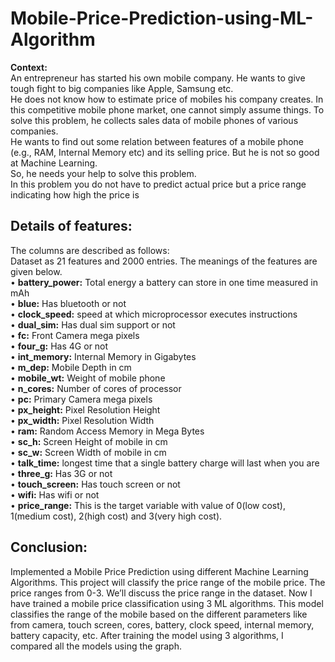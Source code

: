 # Mobile-Price-Prediction-using-ML-Algorithm
**Context:**<br>
An entrepreneur has started his own mobile company. He wants to give
tough fight to big companies like Apple, Samsung etc.<br>
He does not know how to estimate price of mobiles his company creates. In this
competitive mobile phone market, one cannot simply assume things. To solve this
problem, he collects sales data of mobile phones of various companies.<br>
He wants to find out some relation between features of a mobile phone (e.g., RAM,
Internal Memory etc) and its selling price. But he is not so good at Machine Learning.<br>
So, he needs your help to solve this problem.<br>
In this problem you do not have to predict actual price but a price range indicating
how high the price is<br>
## Details of features:<br>
The columns are described as follows:<br>
Dataset as 21 features and 2000 entries. The meanings of the features are given
below.<br>
• **battery_power:** Total energy a battery can store in one time measured in mAh<br>
• **blue:** Has bluetooth or not<br>
• **clock_speed:** speed at which microprocessor executes instructions<br>
• **dual_sim:** Has dual sim support or not<br>
• **fc:** Front Camera mega pixels<br>
• **four_g:** Has 4G or not<br>
• **int_memory:** Internal Memory in Gigabytes<br>
• **m_dep:** Mobile Depth in cm<br>
• **mobile_wt:** Weight of mobile phone<br>
• **n_cores:** Number of cores of processor<br>
• **pc:** Primary Camera mega pixels<br>
• **px_height:** Pixel Resolution Height<br>
• **px_width:** Pixel Resolution Width<br>
• **ram:** Random Access Memory in Mega Bytes<br>
• **sc_h:** Screen Height of mobile in cm<br>
• **sc_w:** Screen Width of mobile in cm<br>
• **talk_time:** longest time that a single battery charge will last when you are<br>
• **three_g:** Has 3G or not<br>
• **touch_screen:** Has touch screen or not<br>
• **wifi:** Has wifi or not<br>
• **price_range:** This is the target variable with value of 0(low cost), 1(medium cost),
2(high cost) and 3(very high cost).<br>
## Conclusion:
Implemented a Mobile Price Prediction using different Machine Learning Algorithms. This project will classify the price range of the mobile price. The price ranges from 0-3. We’ll discuss the price range in the dataset. Now I have trained a mobile price classification using 3 ML algorithms. This model classifies the range of the mobile based on the different parameters like from camera, touch screen, cores, battery, clock speed, internal memory, battery capacity, etc. After training the model using 3 algorithms, I compared all the models using the graph.  
